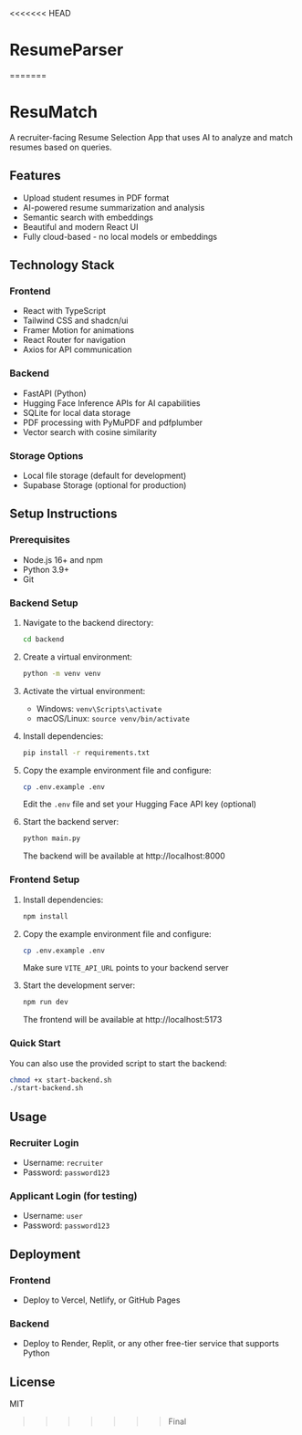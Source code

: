 <<<<<<< HEAD
# ResumeParser
=======
# ResuMatch

A recruiter-facing Resume Selection App that uses AI to analyze and match resumes based on queries.

## Features

- Upload student resumes in PDF format
- AI-powered resume summarization and analysis
- Semantic search with embeddings
- Beautiful and modern React UI
- Fully cloud-based - no local models or embeddings

## Technology Stack

### Frontend
- React with TypeScript
- Tailwind CSS and shadcn/ui
- Framer Motion for animations
- React Router for navigation
- Axios for API communication

### Backend
- FastAPI (Python)
- Hugging Face Inference APIs for AI capabilities
- SQLite for local data storage
- PDF processing with PyMuPDF and pdfplumber
- Vector search with cosine similarity

### Storage Options
- Local file storage (default for development)
- Supabase Storage (optional for production)

## Setup Instructions

### Prerequisites
- Node.js 16+ and npm
- Python 3.9+
- Git

### Backend Setup
1. Navigate to the backend directory:
   ```bash
   cd backend
   ```

2. Create a virtual environment:
   ```bash
   python -m venv venv
   ```

3. Activate the virtual environment:
   - Windows: `venv\Scripts\activate`
   - macOS/Linux: `source venv/bin/activate`

4. Install dependencies:
   ```bash
   pip install -r requirements.txt
   ```

5. Copy the example environment file and configure:
   ```bash
   cp .env.example .env
   ```
   Edit the `.env` file and set your Hugging Face API key (optional)

6. Start the backend server:
   ```bash
   python main.py
   ```
   The backend will be available at http://localhost:8000

### Frontend Setup
1. Install dependencies:
   ```bash
   npm install
   ```

2. Copy the example environment file and configure:
   ```bash
   cp .env.example .env
   ```
   Make sure `VITE_API_URL` points to your backend server

3. Start the development server:
   ```bash
   npm run dev
   ```
   The frontend will be available at http://localhost:5173

### Quick Start
You can also use the provided script to start the backend:
```bash
chmod +x start-backend.sh
./start-backend.sh
```

## Usage

### Recruiter Login
- Username: `recruiter`
- Password: `password123`

### Applicant Login (for testing)
- Username: `user`
- Password: `password123`

## Deployment

### Frontend
- Deploy to Vercel, Netlify, or GitHub Pages

### Backend
- Deploy to Render, Replit, or any other free-tier service that supports Python

## License
MIT
>>>>>>> Final

